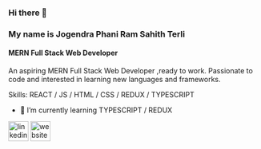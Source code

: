 ### Hi there 👋 
### My name is Jogendra Phani Ram Sahith Terli
#### MERN Full Stack Web Developer
An aspiring MERN Full Stack Web Developer ,ready to work. Passionate to code and interested in learning new languages and frameworks.

Skills: REACT / JS / HTML / CSS / REDUX / TYPESCRIPT

- 🌱 I’m currently learning TYPESCRIPT / REDUX  


[<img src='https://cdn.jsdelivr.net/npm/simple-icons@3.0.1/icons/linkedin.svg' alt='linkedin' height='40'>](https://www.linkedin.com/in/ram-sahith-terli-b4073a1a9//)  [<img src='https://cdn.jsdelivr.net/npm/simple-icons@3.0.1/icons/icloud.svg' alt='website' height='40'>](https://ram718.github.io/)  

